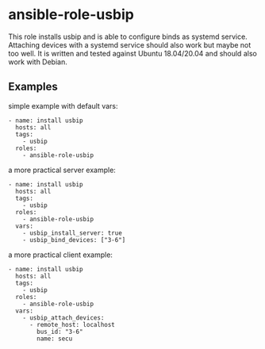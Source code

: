 # ansible-role-usbip

This role installs usbip and is able to configure binds as systemd service.
Attaching devices with a systemd service should also work but maybe not too well.
It is written and tested against Ubuntu 18.04/20.04 and should also work with Debian.

## Examples
simple example with default vars:
```
- name: install usbip
  hosts: all
  tags:
    - usbip
  roles:
    - ansible-role-usbip
```
a more practical server example:

```
- name: install usbip
  hosts: all
  tags:
    - usbip
  roles:
    - ansible-role-usbip
  vars:
    - usbip_install_server: true
    - usbip_bind_devices: ["3-6"]
```
a more practical client example:

```
- name: install usbip
  hosts: all
  tags:
    - usbip
  roles:
    - ansible-role-usbip
  vars:
    - usbip_attach_devices:
      - remote_host: localhost
        bus_id: "3-6"
        name: secu
```
